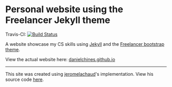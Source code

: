 Personal website using the Freelancer Jekyll theme
=========================
Travis-CI: [![Build Status](https://travis-ci.org/danielchines/danielchines.github.io.svg?branch=master)](https://travis-ci.org/danielchines/danielchines.github.io)

A website showcase my CS skills using [Jekyll](https://jekyllrb.com/) and the [Freelancer bootstrap theme](http://startbootstrap.com/template-overviews/freelancer/).

View the actual website here: [danielchines.github.io](http://danielchines.github.io)

---------
This site was created using [jeromelachaud](https://github.com/jeromelachaud)'s implementation. View his source code [here](https://github.com/jeromelachaud/freelancer-theme).
